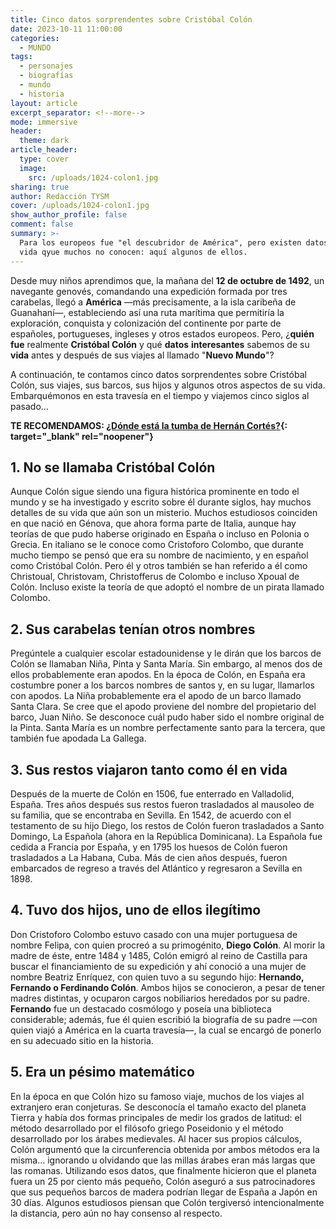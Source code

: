 ```yaml
---
title: Cinco datos sorprendentes sobre Cristóbal Colón
date: 2023-10-11 11:00:00
categories:
  - MUNDO
tags:
  - personajes
  - biografías
  - mundo
  - historia
layout: article
excerpt_separator: <!--more-->
mode: immersive
header:
  theme: dark
article_header:
  type: cover
  image:
    src: /uploads/1024-colon1.jpg
sharing: true
author: Redacción TYSM
cover: /uploads/1024-colon1.jpg
show_author_profile: false
comment: false
summary: >-
  Para los europeos fue "el descubridor de América", pero existen datos de su
  vida qyue muchos no conocen: aquí algunos de ellos.
---
```

Desde muy niños aprendimos que, la mañana del **12 de octubre de 1492**, un navegante genovés, comandando una expedición formada por tres carabelas, llegó a **América** —más precisamente, a la isla caribeña de Guanahaní—, estableciendo así una ruta marítima que permitiría la exploración, conquista y colonización del continente por parte de españoles, portugueses, ingleses y otros estados europeos. Pero, ¿**quién fue** realmente **Cristóbal Colón** y qué **datos** **interesantes** sabemos de su **vida** antes y después de sus viajes al llamado "**Nuevo Mundo**"?

A continuación, te contamos cinco datos sorprendentes sobre Cristóbal Colón, sus viajes, sus barcos, sus hijos y algunos otros aspectos de su vida. Embarquémonos en esta travesía en el tiempo y viajemos cinco siglos al pasado…

**TE RECOMENDAMOS: [¿Dónde está la tumba de Hernán Cortés?](https://blog.tonoysumariachi.com/historia/2022/06/14/donde-esta-la-tumba-de-hernan-cortes.html){: target="_blank" rel="noopener"}**

## 1\. No se llamaba Cristóbal Colón

Aunque Colón sigue siendo una figura histórica prominente en todo el mundo y se ha investigado y escrito sobre él durante siglos, hay muchos detalles de su vida que aún son un misterio. Muchos estudiosos coinciden en que nació en Génova, que ahora forma parte de Italia, aunque hay teorías de que pudo haberse originado en España o incluso en Polonia o Grecia. En italiano se le conoce como Cristoforo Colombo, que durante mucho tiempo se pensó que era su nombre de nacimiento, y en español como Cristóbal Colón. Pero él y otros también se han referido a él como Christoual, Christovam, Christofferus de Colombo e incluso Xpoual de Colón. Incluso existe la teoría de que adoptó el nombre de un pirata llamado Colombo.

## 2\. Sus carabelas tenían otros nombres

Pregúntele a cualquier escolar estadounidense y le dirán que los barcos de Colón se llamaban Niña, Pinta y Santa María. Sin embargo, al menos dos de ellos probablemente eran apodos. En la época de Colón, en España era costumbre poner a los barcos nombres de santos y, en su lugar, llamarlos con apodos. La Niña probablemente era el apodo de un barco llamado Santa Clara. Se cree que el apodo proviene del nombre del propietario del barco, Juan Niño. Se desconoce cuál pudo haber sido el nombre original de la Pinta. Santa María es un nombre perfectamente santo para la tercera, que también fue apodada La Gallega.

## 3\. Sus restos viajaron tanto como él en vida

Después de la muerte de Colón en 1506, fue enterrado en Valladolid, España. Tres años después sus restos fueron trasladados al mausoleo de su familia, que se encontraba en Sevilla. En 1542, de acuerdo con el testamento de su hijo Diego, los restos de Colón fueron trasladados a Santo Domingo, La Española (ahora en la República Dominicana). La Española fue cedida a Francia por España, y en 1795 los huesos de Colón fueron trasladados a La Habana, Cuba. Más de cien años después, fueron embarcados de regreso a través del Atlántico y regresaron a Sevilla en 1898.

## 4\. Tuvo dos hijos, uno de ellos ilegítimo

Don Cristoforo Colombo estuvo casado con una mujer portuguesa de nombre Felipa, con quien procreó a su primogénito, **Diego Colón**. Al morir la madre de éste, entre 1484 y 1485, Colón emigró al reino de Castilla para buscar el financiamiento de su expedición y ahí conoció a una mujer de nombre Beatriz Enríquez, con quien tuvo a su segundo hijo: **Hernando, Fernando o Ferdinando Colón**. Ambos hijos se conocieron, a pesar de tener madres distintas, y ocuparon cargos nobiliarios heredados por su padre. **Fernando** fue un destacado cosmólogo y poseía una biblioteca considerable; además, fue él quien escribió la biografía de su padre —con quien viajó a América en la cuarta travesía—, la cual se encargó de ponerlo en su adecuado sitio en la historia.

## 5\. Era un pésimo matemático

En la época en que Colón hizo su famoso viaje, muchos de los viajes al extranjero eran conjeturas. Se desconocía el tamaño exacto del planeta Tierra y había dos formas principales de medir los grados de latitud: el método desarrollado por el filósofo griego Poseidonio y el método desarrollado por los árabes medievales. Al hacer sus propios cálculos, Colón argumentó que la circunferencia obtenida por ambos métodos era la misma... ignorando u olvidando que las millas árabes eran más largas que las romanas. Utilizando esos datos, que finalmente hicieron que el planeta fuera un 25 por ciento más pequeño, Colón aseguró a sus patrocinadores que sus pequeños barcos de madera podrían llegar de España a Japón en 30 días. Algunos estudiosos piensan que Colón tergiversó intencionalmente la distancia, pero aún no hay consenso al respecto.